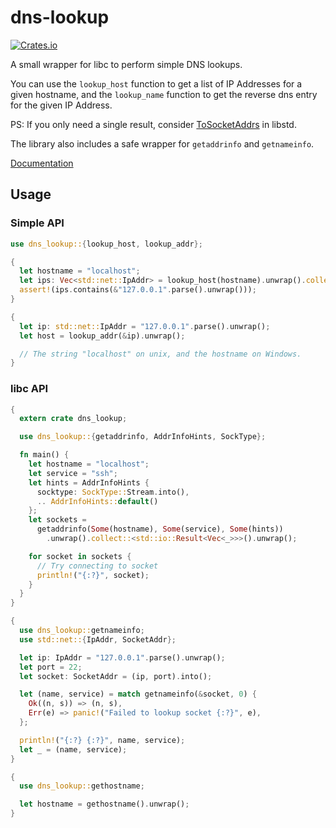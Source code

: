 # dns-lookup
[![Crates.io](https://img.shields.io/crates/v/dns-lookup.svg?maxAge=2592000)](https://crates.io/crates/dns-lookup)

A small wrapper for libc to perform simple DNS lookups.

You can use the `lookup_host` function to get a list of IP Addresses for a
given hostname, and the `lookup_name` function to get the reverse dns entry for
the given IP Address.

PS: If you only need a single result, consider
[ToSocketAddrs](https://doc.rust-lang.org/std/net/trait.ToSocketAddrs.html) in libstd.

The library also includes a safe wrapper for `getaddrinfo` and `getnameinfo`.

[Documentation](https://docs.rs/dns-lookup/)

## Usage

### Simple API

```rust
use dns_lookup::{lookup_host, lookup_addr};

{
  let hostname = "localhost";
  let ips: Vec<std::net::IpAddr> = lookup_host(hostname).unwrap().collect::<Vec<_>>();
  assert!(ips.contains(&"127.0.0.1".parse().unwrap()));
}

{
  let ip: std::net::IpAddr = "127.0.0.1".parse().unwrap();
  let host = lookup_addr(&ip).unwrap();

  // The string "localhost" on unix, and the hostname on Windows.
}
```

### libc API
```rust
{
  extern crate dns_lookup;

  use dns_lookup::{getaddrinfo, AddrInfoHints, SockType};

  fn main() {
    let hostname = "localhost";
    let service = "ssh";
    let hints = AddrInfoHints {
      socktype: SockType::Stream.into(),
      .. AddrInfoHints::default()
    };
    let sockets =
      getaddrinfo(Some(hostname), Some(service), Some(hints))
        .unwrap().collect::<std::io::Result<Vec<_>>>().unwrap();

    for socket in sockets {
      // Try connecting to socket
      println!("{:?}", socket);
    }
  }
}

{
  use dns_lookup::getnameinfo;
  use std::net::{IpAddr, SocketAddr};

  let ip: IpAddr = "127.0.0.1".parse().unwrap();
  let port = 22;
  let socket: SocketAddr = (ip, port).into();

  let (name, service) = match getnameinfo(&socket, 0) {
    Ok((n, s)) => (n, s),
    Err(e) => panic!("Failed to lookup socket {:?}", e),
  };

  println!("{:?} {:?}", name, service);
  let _ = (name, service);
}

{
  use dns_lookup::gethostname;

  let hostname = gethostname().unwrap();
}
```
